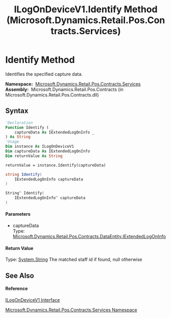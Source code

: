 ﻿---
title: ILogOnDeviceV1.Identify Method  (Microsoft.Dynamics.Retail.Pos.Contracts.Services)
TOCTitle: Identify Method
ms:assetid: M:Microsoft.Dynamics.Retail.Pos.Contracts.Services.ILogOnDeviceV1.Identify(Microsoft.Dynamics.Retail.Pos.Contracts.DataEntity.IExtendedLogOnInfo)
ms:mtpsurl: https://technet.microsoft.com/en-us/library/microsoft.dynamics.retail.pos.contracts.services.ilogondevicev1.identify(v=AX.60)
ms:contentKeyID: 49847420
ms.date: 05/18/2015
mtps_version: v=AX.60
f1_keywords:
- Microsoft.Dynamics.Retail.Pos.Contracts.Services.ILogOnDeviceV1.Identify
dev_langs:
- CSharp
- C++
- VB
---

# Identify Method

Identifies the specified capture data.

**Namespace:**  [Microsoft.Dynamics.Retail.Pos.Contracts.Services](microsoft-dynamics-retail-pos-contracts-services-namespace.md)  
**Assembly:**  Microsoft.Dynamics.Retail.Pos.Contracts (in Microsoft.Dynamics.Retail.Pos.Contracts.dll)

## Syntax

``` vb
'Declaration
Function Identify ( _
    captureData As IExtendedLogOnInfo _
) As String
'Usage
Dim instance As ILogOnDeviceV1
Dim captureData As IExtendedLogOnInfo
Dim returnValue As String

returnValue = instance.Identify(captureData)
```

``` csharp
string Identify(
    IExtendedLogOnInfo captureData
)
```

``` c++
String^ Identify(
    IExtendedLogOnInfo^ captureData
)
```

#### Parameters

  - captureData  
    Type: [Microsoft.Dynamics.Retail.Pos.Contracts.DataEntity.IExtendedLogOnInfo](iextendedlogoninfo-interface-microsoft-dynamics-retail-pos-contracts-dataentity.md)  

#### Return Value

Type: [System.String](https://technet.microsoft.com/en-us/library/s1wwdcbf\(v=ax.60\))  
The matched staff id if found, null otherwise  

## See Also

#### Reference

[ILogOnDeviceV1 Interface](ilogondevicev1-interface-microsoft-dynamics-retail-pos-contracts-services.md)

[Microsoft.Dynamics.Retail.Pos.Contracts.Services Namespace](microsoft-dynamics-retail-pos-contracts-services-namespace.md)

